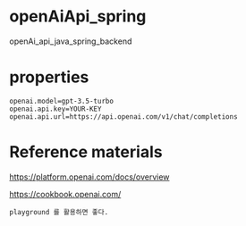 # openAiApi_spring
openAi_api_java_spring_backend

# properties
    openai.model=gpt-3.5-turbo
    openai.api.key=YOUR-KEY
    openai.api.url=https://api.openai.com/v1/chat/completions

# Reference materials
<https://platform.openai.com/docs/overview>
    
<https://cookbook.openai.com/>

    playground 를 활용하면 좋다.

